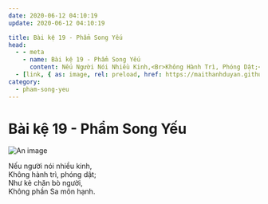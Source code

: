```yaml
---
date: 2020-06-12 04:10:19
update: 2020-06-12 04:10:19

title: Bài kệ 19 - Phẩm Song Yếu
head:
  - - meta
    - name: Bài kệ 19 - Phẩm Song Yếu
      content: Nếu Người Nói Nhiều Kinh,<Br>Không Hành Trì, Phóng Dật;<Br>Như Kẻ Chăn Bò Người,<Br>Không Phần Sa Môn Hạnh.<Br>
  - [link, { as: image, rel: preload, href: https://maithanhduyan.github.io/kinh-phap-cu/img/pham-song-yeu/pham-song-yeu-019.jpg }]
category:
  - pham-song-yeu
---
```


# Bài kệ 19 - Phẩm Song Yếu

![An image](/img/pham-song-yeu/pham-song-yeu-019.jpg)

Nếu người nói nhiều kinh,<br>Không hành trì, phóng dật;<br>Như kẻ chăn bò người,<br>Không phần Sa môn hạnh.<br>
